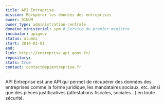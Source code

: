 ```yaml
---
title: API Entreprise
mission: Récupérer les données des entreprises
owner: DINUM
owner_type: administration-centrale
domaine_ministeriel: spm # Service du premier ministre
incubator: apigouv
status: alumni
start: 2014-01-01
end:
link: https://entreprise.api.gouv.fr/
repository:
stats: true
contact: contact@apientreprise.fr
---
```


API Entreprise est une API qui permet de récupérer des données des entreprises comme la forme juridique, les mandataires sociaux, etc. ainsi que des pièces justificatives (attestations fiscales, sociales…) en toute sécurité.
